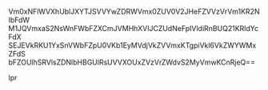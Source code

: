 Vm0xNFlWVXhUblJXYTJSVVYwZDRWVmx0ZUV0V2JHeFZVVzVrVm1KR2NIbFdW
M1JQVmxaS2NsWnFWbFZXCmJVMHhXVlJCZUdNeFpIVldiRnBUQ21KRldYcFdX
SEJEVkRKU1YxSnVWbFZpU0VKb1EyMVdjVkZVVmxKTgpiVkl6VkZWYWMxZFdS
bFZOUlhSRVlsZDNlbHBGUlRsUVVXOUxZVzVrZWdvS2MyVmwKCnRjeQ==

lpr